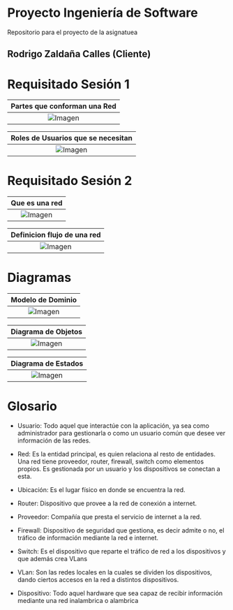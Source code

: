 # Proyecto Ingeniería de Software

Repositorio para el proyecto de la asignatuea

## Rodrigo Zaldaña Calles (Cliente)

# Requisitado Sesión 1

|Partes que conforman una Red|
|:-:|
|![Imagen](images/ContieneRed.PNG)|

|Roles de Usuarios que se necesitan|
|:-:|
|![Imagen](images/RolesUsuarios.PNG)|

# Requisitado Sesión 2
|Que es una red|
|:-:|
|![Imagen](images/ContieneRed.PNG)|

|Definicion flujo de una red|
|:-:|
|![Imagen](images/QueEsRed.PNG)|


# Diagramas

|Modelo de Dominio|
|:-:|
|![Imagen](images/ModeloDeDominio.png)|

|Diagrama de Objetos|
|:-:|
|![Imagen](images/DiagramaDeObjetos.png)|

|Diagrama de Estados|
|:-:|
|![Imagen](images/DiagramaDeEstados.png)|

# Glosario

- Usuario: Todo aquel que interactúe con la aplicación, ya sea como administrador para
gestionarla o como un usuario común que desee ver información de las redes.

- Red: Es la entidad principal, es quien relaciona al resto de entidades. Una red tiene proveedor, router, firewall, switch como elementos propios. Es gestionada por un usuario y los dispositivos se conectan a esta.

- Ubicación: Es el lugar físico en donde se encuentra la red.

- Router: Dispositivo que provee a la red de conexión a internet.

- Proveedor: Compañía que presta el servicio de internet a la red.

- Firewall: Dispositivo de seguridad que gestiona, es decir admite o no, el tráfico de información mediante la red e internet.

- Switch: Es el dispositivo que reparte el tráfico de red a los dispositivos y que además crea VLans

- VLan: Son las redes locales en la cuales se dividen los dispositivos, dando ciertos accesos en la red a distintos dispositivos.

- Dispositivo: Todo aquel hardware que sea capaz de recibir información mediante una red inalambrica o alambrica
